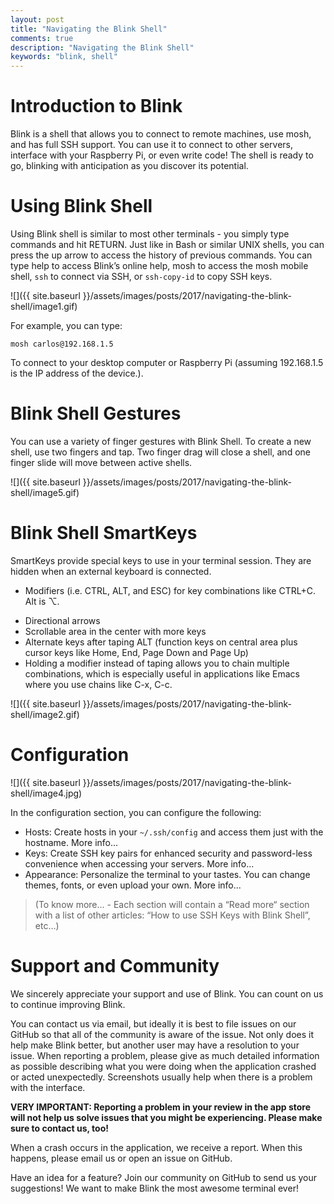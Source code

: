 ```yaml
---
layout: post
title: "Navigating the Blink Shell"
comments: true
description: "Navigating the Blink Shell"
keywords: "blink, shell"
---
```


# Introduction to Blink

Blink is a shell that allows you to connect to remote machines, use mosh, and has full SSH support.  You can use it to connect to other servers, interface with your Raspberry Pi, or even write code!  The shell is ready to go, blinking with anticipation as you discover its potential.

# Using Blink Shell

Using Blink shell is similar to most other terminals - you simply type commands and hit RETURN.  Just like in Bash or similar UNIX shells, you can press the up arrow to access the history of previous commands.  You can type help to access Blink’s online help, mosh to access the mosh mobile shell, `ssh` to connect via SSH, or `ssh-copy-id` to copy SSH keys.

![]({{ site.baseurl }}/assets/images/posts/2017/navigating-the-blink-shell/image1.gif)

For example, you can type:

```
mosh carlos@192.168.1.5
```

To connect to your desktop computer or Raspberry Pi (assuming 192.168.1.5 is the IP address of the device.).

# Blink Shell Gestures

You can use a variety of finger gestures with Blink Shell.  To create a new shell, use two fingers and tap.  Two finger drag will close a shell, and one finger slide will move between active shells.

![]({{ site.baseurl }}/assets/images/posts/2017/navigating-the-blink-shell/image5.gif)

# Blink Shell SmartKeys

SmartKeys provide special keys to use in your terminal session.  They are hidden when an external keyboard is connected.

- Modifiers (i.e. CTRL, ALT, and ESC) for key combinations like CTRL+C. Alt is ⌥.
 <!-- ![]({{ site.baseurl }}/assets/images/posts/2017/navigating-the-blink-shell/image3.png) -->
- Directional arrows
- Scrollable area in the center with more keys
- Alternate keys after taping ALT (function keys on central area plus cursor keys like Home, End, Page Down and Page Up)
- Holding a modifier instead of taping allows you to chain multiple combinations, which is especially useful in applications like Emacs where you use chains like C-x, C-c.

![]({{ site.baseurl }}/assets/images/posts/2017/navigating-the-blink-shell/image2.gif)

# Configuration

![]({{ site.baseurl }}/assets/images/posts/2017/navigating-the-blink-shell/image4.jpg)

In the configuration section, you can configure the following:

- Hosts: Create hosts in your `~/.ssh/config` and access them just with the hostname. More info...
- Keys: Create SSH key pairs for enhanced security and password-less convenience when accessing your servers.  More info...
- Appearance: Personalize the terminal to your tastes.  You can change themes, fonts, or even upload your own.  More info...

> (To know more... - Each section will contain a “Read more“ section with a list of other articles: “How to use SSH Keys with Blink Shell”, etc…)

# Support and Community

We sincerely appreciate your support and use of Blink.  You can count on us to continue improving Blink.

You can contact us via email, but ideally it is best to file issues on our GitHub so that all of the community is aware of the issue.  Not only does it help make Blink better, but another user may have a resolution to your issue.  When reporting a problem, please give as much detailed information as possible describing what you were doing when the application crashed or acted unexpectedly.  Screenshots usually help when there is a problem with the interface.

**VERY IMPORTANT:  Reporting a problem in your review in the app store will not help us solve issues that you might be experiencing.  Please make sure to contact us, too!**

When a crash occurs in the application, we receive a report.  When this happens, please email us or open an issue on GitHub.

Have an idea for a feature?  Join our community on GitHub to send us your suggestions!  We want to make Blink the most awesome terminal ever!
